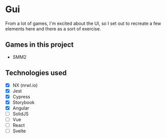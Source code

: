 # Gui

From a lot of games, I'm excited about the UI, so I set out to recreate a few elements here and there as a sort of exercise.

## Games in this project
- SMM2


## Technologies used
- [x] NX (nrwl.io)
- [x] Jest
- [x] Cypress
- [x] Storybook
- [x] Angular
- [ ] SolidJS
- [ ] Vue
- [ ] React
- [ ] Svelte
